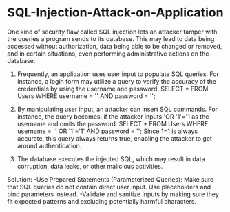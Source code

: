 # SQL-Injection-Attack-on-Application
One kind of security flaw called SQL injection lets an attacker tamper with the queries a program sends to its database. This may lead to data being accessed without authorization, data being able to be changed or removed, and in certain situations, even performing administrative actions on the database.

1. Frequently, an application uses user input to populate SQL queries. For instance, a login form may utilize a query to verify the accuracy of the credentials by using the username and password.
   SELECT * FROM Users WHERE username = '' AND password = '';

2. By manipulating user input, an attacker can insert SQL commands. For instance, the query becomes: if the attacker inputs 'OR '1'='1 as the username and omits the password.
   SELECT * FROM Users WHERE username = '' OR '1'='1' AND password = '';
   Since 1=1 is always accurate, this query always returns true, enabling the attacker to get around authentication.

3. The database executes the injected SQL, which may result in data corruption, data leaks, or other malicious activities.

Solution:
-Use Prepared Statements (Parameterized Queries): Make sure that SQL queries do not contain direct user input. Use placeholders and bind parameters instead.
-Validate and sanitize inputs by making sure they fit expected patterns and excluding potentially harmful characters.
